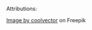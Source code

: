 Attributions:

<!-- <a href="https://www.freepik.com/free-vector/rock-paper-scissors-banner_21002766.htm#query=rock%20paper%20scissors&position=2&from_view=keyword">Image by upklyak</a> on Freepik -->

<a href="https://www.freepik.com/free-vector/watercolor-galaxy-background_21727335.htm#query=galaxy%20background&position=40&from_view=search">Image by coolvector</a> on Freepik